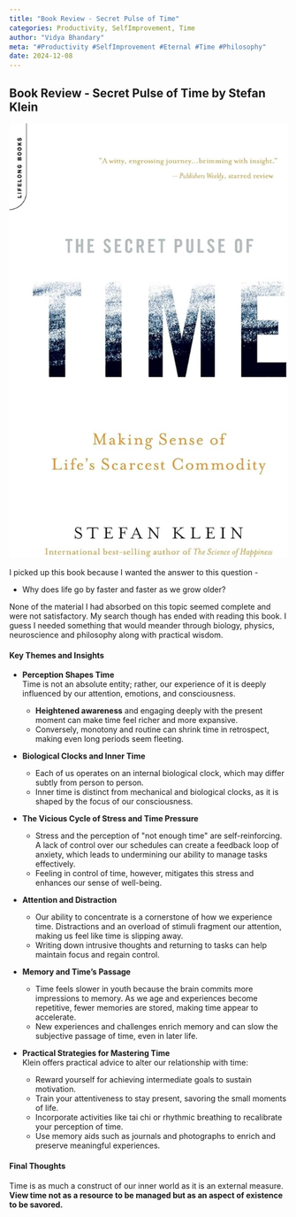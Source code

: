 ```yaml
---
title: "Book Review - Secret Pulse of Time"
categories: Productivity, SelfImprovement, Time
author: "Vidya Bhandary"
meta: "#Productivity #SelfImprovement #Eternal #Time #Philosophy"
date: 2024-12-08
---
```


## Book Review - Secret Pulse of Time by Stefan Klein

![](https://raw.githubusercontent.com/vidyabhandary/blog/refs/heads/master/images/time.jpg)

I picked up this book because I wanted the answer to this question -

- Why does life go by faster and faster as we grow older?

None of the material I had absorbed on this topic seemed complete and were not satisfactory.
My search though has ended with reading this book. I guess I needed something that would meander through biology, physics, neuroscience and philosophy along with practical wisdom.

#### **Key Themes and Insights**

- **Perception Shapes Time**  
  Time is not an absolute entity; rather, our experience of it is deeply influenced by our attention, emotions, and consciousness.

  - **Heightened awareness** and engaging deeply with the present moment can make time feel richer and more expansive.
  - Conversely, monotony and routine can shrink time in retrospect, making even long periods seem fleeting.

- **Biological Clocks and Inner Time**

  - Each of us operates on an internal biological clock, which may differ subtly from person to person.
  - Inner time is distinct from mechanical and biological clocks, as it is shaped by the focus of our consciousness.

- **The Vicious Cycle of Stress and Time Pressure**

  - Stress and the perception of "not enough time" are self-reinforcing. A lack of control over our schedules can create a feedback loop of anxiety, which leads to undermining our ability to manage tasks effectively.
  - Feeling in control of time, however, mitigates this stress and enhances our sense of well-being.

- **Attention and Distraction**

  - Our ability to concentrate is a cornerstone of how we experience time. Distractions and an overload of stimuli fragment our attention, making us feel like time is slipping away.
  - Writing down intrusive thoughts and returning to tasks can help maintain focus and regain control.

- **Memory and Time’s Passage**

  - Time feels slower in youth because the brain commits more impressions to memory. As we age and experiences become repetitive, fewer memories are stored, making time appear to accelerate.
  - New experiences and challenges enrich memory and can slow the subjective passage of time, even in later life.

- **Practical Strategies for Mastering Time**  
  Klein offers practical advice to alter our relationship with time:
  - Reward yourself for achieving intermediate goals to sustain motivation.
  - Train your attentiveness to stay present, savoring the small moments of life.
  - Incorporate activities like tai chi or rhythmic breathing to recalibrate your perception of time.
  - Use memory aids such as journals and photographs to enrich and preserve meaningful experiences.

#### **Final Thoughts**

Time is as much a construct of our inner world as it is an external measure.
**View time not as a resource to be managed but as an aspect of existence to be savored.**
